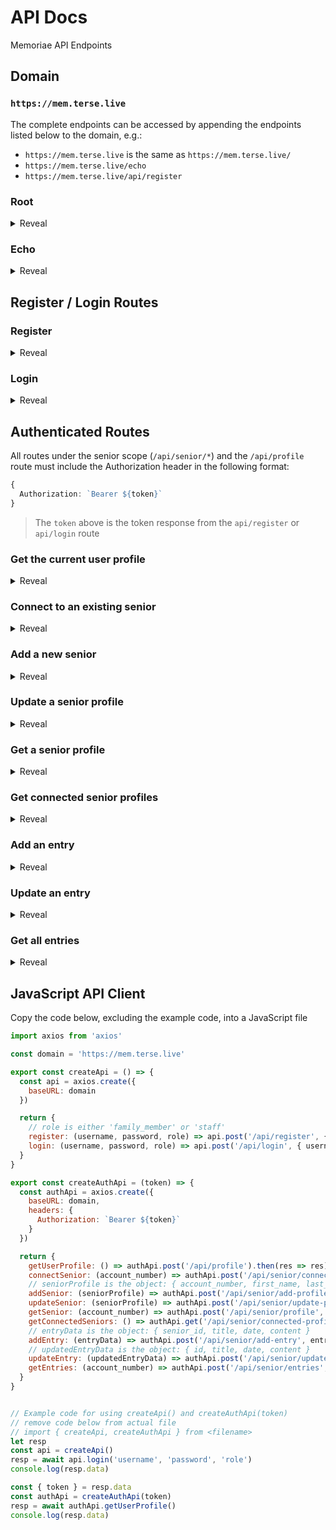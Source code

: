 # API Docs
Memoriae API Endpoints


## Domain
### `https://mem.terse.live`
The complete endpoints can be accessed by appending the endpoints listed below to the domain, e.g.:
* `https://mem.terse.live` is the same as `https://mem.terse.live/`
* `https://mem.terse.live/echo`
* `https://mem.terse.live/api/register`


### Root
<details>
  <summary>Reveal</summary>

  ### `GET /`
  * Response `"Hello"`
</details>


### Echo
<details>
  <summary>Reveal</summary>

  ### `POST /echo`
  * Data `Any data`
  * Response `"Received: <Any data>!"`
</details>


## Register / Login Routes


### Register
<details>
  <summary>Reveal</summary>

  ### `POST /api/register`
  * Data
  ```ts
  {
    username: string,
    password: string,
    role: "family_member" | "staff"
  }
  ````
  > role is either `"family_member"` or `"staff"`

  * Response
  ```ts
  {
    message: string,
    token: string,
    status: boolean
  }
  ```
</details>


### Login
<details>
  <summary>Reveal</summary>

  ### `POST /api/login`
  * Data
  ```ts
  {
    username: string,
    password: string,
    role: "family_member" | "staff"
  }
  ````
  > role is either `"family_member"` or `"staff"`

  * Response
  ```ts
  {
    message: string,
    token: string,
    status: boolean
  }
  ```
</details>


## Authenticated Routes
All routes under the senior scope (`/api/senior/*`) and the `/api/profile` route must include the Authorization header in the following format:
```ts
{
  Authorization: `Bearer ${token}`
}
```
> The `token` above is the token response from the `api/register` or `api/login` route


### Get the current user profile
<details>
  <summary>Reveal</summary>

  ### `POST /api/profile`
  * Headers `Authorization`

  * Response
  ```ts
  {
    message: string,
    profile: object,
    status: boolean
  }
  ```
</details>


### Connect to an existing senior
<details>
  <summary>Reveal</summary>

  ### `POST /api/senior/connect`
  * Headers `Authorization`
  * Data
  ```ts
  {
    account_number: number
  }
  ````
  > `account_number` is a 5 digit number

  * Response
  ```ts
  {
    message: string,
    account_number: number,
    senior_profile: object,
    status: boolean
  }
  ```
</details>


### Add a new senior
<details>
  <summary>Reveal</summary>

  ### `POST /api/senior/add-profile`
  * Headers `Authorization`
  * Data
  ```ts
  {
    account_number: number,
    first_name: string,
    last_name: string,
    birth_date: string,
    profile_picture: string,
    bio: string,
    likes: string,
    dislikes: string
  }
  ````
  > `account_number` is a 5 digit number

  > `birth_date` is a string in the format `YYYY-MM-DDThh:mm:ssTZD` e.g. `2020-11-11T20:15:24+00:00`

  > `likes` and `dislikes` are comma-separated strings e.g. "Fruit,Hiking,Reading"

  * Response
  ```ts
  {
    message: string,
    senior_profile: object,
    status: boolean
  }
  ```
</details>


### Update a senior profile
<details>
  <summary>Reveal</summary>

  ### `POST /api/senior/update-profile`
  * Headers `Authorization`
  * Data
  ```ts
  {
    account_number: number,
    first_name: string,
    last_name: string,
    birth_date: string,
    profile_picture: string,
    bio: string,
    likes: string,
    dislikes: string
  }
  ````
  > `account_number` is a 5 digit number

  > `birth_date` is a string in the format `YYYY-MM-DDThh:mm:ssTZD` e.g. `2020-11-11T20:15:24+00:00`

  > `likes` and `dislikes` are comma-separated strings e.g. "Fruit,Hiking,Reading"

  * Response
  ```ts
  {
    message: string,
    senior_profile: object,
    status: boolean
  }
  ```
</details>


### Get a senior profile
<details>
  <summary>Reveal</summary>

  ### `POST /api/senior/profile`
  * Headers `Authorization`
  * Data
  ```ts
  {
    account_number: number
  }
  ```
  > `account_number` is a 5 digit number

  * Response
  ```ts
  {
    id: number,
    first_name: string,
    last_name: string,
    birth_date: string,
    profile_picture: string,
    bio: string,
    likes: string,
    dislikes: string,
    last_update: string,
    created_at: string
  }
  ```
</details>


### Get connected senior profiles
<details>
  <summary>Reveal</summary>

  ### `GET /api/senior/connected-profiles`
  * Headers `Authorization`

  * Response
  ```ts
  [
    {
      id: number,
      first_name: string,
      last_name: string,
      birth_date: string,
      profile_picture: string,
      bio: string,
      likes: string,
      dislikes: string,
      last_update: string,
      created_at: string
    }
  ]
  ```
</details>


### Add an entry
<details>
  <summary>Reveal</summary>

  ### `POST /api/senior/add-entry`
  * Headers `Authorization`
  * Data
  ```ts
  {
    senior_id: number,
    title: string,
    date: string,
    content: string
  }
  ```
  > `senior_id` is the Account Number

  * Response
  ```ts
  {
    message: string,
    entry_id: number,
    status: boolean
  }
  ```
</details>


### Update an entry
<details>
  <summary>Reveal</summary>

  ### `POST /api/senior/update-entry`
  * Method `POST`
  * Headers `Authorization`
  * Data
  ```ts
  {
    id: number,
    title: string,
    date: string,
    content: string
  }
  ```
  > `id` is the `entry_id`

  * Response
  ```ts
  {
    message: string,
    entry_id: number,
    status: boolean
  }
  ```
</details>


### Get all entries
<details>
  <summary>Reveal</summary>

  ### `POST /api/senior/entries`
  * Headers `Authorization`
  * Data
  ```ts
  {
    account_number: number
  }
  ```
  > `account_number` is the senior's Account Number

  * Response
  ```ts
  [
    {
      id: number,
      title: string,
      date: string,
      content: string,
      last_update: string,
      created_at: string,
      family_member_id: number,
      senior_id: number
    }
  ]
  ```
  > `senior_id` is the Account Number
</details>


## JavaScript API Client
Copy the code below, excluding the example code, into a JavaScript file
```js
import axios from 'axios'

const domain = 'https://mem.terse.live'

export const createApi = () => {
  const api = axios.create({
    baseURL: domain
  })

  return {
    // role is either 'family_member' or 'staff'
    register: (username, password, role) => api.post('/api/register', { username, password, role }).then(res => res).catch(err => err),
    login: (username, password, role) => api.post('/api/login', { username, password, role }).then(res => res).catch(err => err)
  }
}

export const createAuthApi = (token) => {
  const authApi = axios.create({
    baseURL: domain,
    headers: {
      Authorization: `Bearer ${token}`
    }
  })

  return {
    getUserProfile: () => authApi.post('/api/profile').then(res => res).catch(err => err),
    connectSenior: (account_number) => authApi.post('/api/senior/connect', { account_number }).then(res => res).catch(err => err),
    // seniorProfile is the object: { account_number, first_name, last_name, birth_date, profile_picture, bio, likes, dislikes }
    addSenior: (seniorProfile) => authApi.post('/api/senior/add-profile', seniorProfile).then(res => res).catch(err => err),
    updateSenior: (seniorProfile) => authApi.post('/api/senior/update-profile', seniorProfile).then(res => res).catch(err => err),
    getSenior: (account_number) => authApi.post('/api/senior/profile', { account_number }).then(res => res).catch(err => err),
    getConnectedSeniors: () => authApi.get('/api/senior/connected-profiles').then(res => res).catch(err => err),
    // entryData is the object: { senior_id, title, date, content }
    addEntry: (entryData) => authApi.post('/api/senior/add-entry', entryData).then(res => res).catch(err => err),
    // updatedEntryData is the object: { id, title, date, content }
    updateEntry: (updatedEntryData) => authApi.post('/api/senior/update-entry', updatedEntryData).then(res => res).catch(err => err),
    getEntries: (account_number) => authApi.post('/api/senior/entries', { account_number }).then(res => res).catch(err => err)
  }
}


// Example code for using createApi() and createAuthApi(token)
// remove code below from actual file
// import { createApi, createAuthApi } from <filename>
let resp
const api = createApi()
resp = await api.login('username', 'password', 'role')
console.log(resp.data)

const { token } = resp.data
const authApi = createAuthApi(token)
resp = await authApi.getUserProfile()
console.log(resp.data)
```
